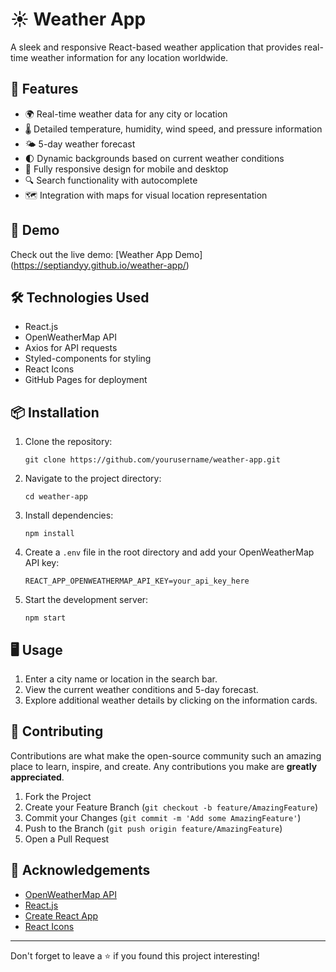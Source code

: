 # ☀️ Weather App



A sleek and responsive React-based weather application that provides real-time weather information for any location worldwide.


## 🌟 Features

- 🌍 Real-time weather data for any city or location
- 🌡️ Detailed temperature, humidity, wind speed, and pressure information
- 🌤️ 5-day weather forecast
- 🌓 Dynamic backgrounds based on current weather conditions
- 📱 Fully responsive design for mobile and desktop
- 🔍 Search functionality with autocomplete
- 🗺️ Integration with maps for visual location representation

## 🚀 Demo

Check out the live demo: [Weather App Demo] (https://septiandyy.github.io/weather-app/)

## 🛠️ Technologies Used

- React.js
- OpenWeatherMap API
- Axios for API requests
- Styled-components for styling
- React Icons
- GitHub Pages for deployment

## 📦 Installation

1. Clone the repository:
   ```
   git clone https://github.com/yourusername/weather-app.git
   ```
2. Navigate to the project directory:
   ```
   cd weather-app
   ```
3. Install dependencies:
   ```
   npm install
   ```
4. Create a `.env` file in the root directory and add your OpenWeatherMap API key:
   ```
   REACT_APP_OPENWEATHERMAP_API_KEY=your_api_key_here
   ```
5. Start the development server:
   ```
   npm start
   ```

## 🖥️ Usage

1. Enter a city name or location in the search bar.
2. View the current weather conditions and 5-day forecast.
3. Explore additional weather details by clicking on the information cards.

## 🤝 Contributing

Contributions are what make the open-source community such an amazing place to learn, inspire, and create. Any contributions you make are **greatly appreciated**.

1. Fork the Project
2. Create your Feature Branch (`git checkout -b feature/AmazingFeature`)
3. Commit your Changes (`git commit -m 'Add some AmazingFeature'`)
4. Push to the Branch (`git push origin feature/AmazingFeature`)
5. Open a Pull Request


## 🙏 Acknowledgements

- [OpenWeatherMap API](https://openweathermap.org/)
- [React.js](https://reactjs.org/)
- [Create React App](https://create-react-app.dev/)
- [React Icons](https://react-icons.github.io/react-icons/)

---

Don't forget to leave a ⭐ if you found this project interesting!
